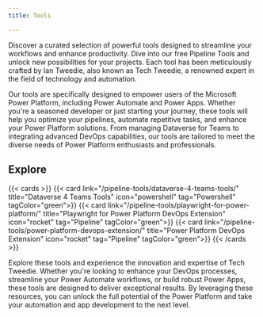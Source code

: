 ```yaml
---
title: Tools

---
```


Discover a curated selection of powerful tools designed to streamline your workflows and enhance productivity. Dive into our free Pipeline Tools and unlock new possibilities for your projects. Each tool has been meticulously crafted by Ian Tweedie, also known as Tech Tweedie, a renowned expert in the field of technology and automation.

Our tools are specifically designed to empower users of the Microsoft Power Platform, including Power Automate and Power Apps. Whether you're a seasoned developer or just starting your journey, these tools will help you optimize your pipelines, automate repetitive tasks, and enhance your Power Platform solutions. From managing Dataverse for Teams to integrating advanced DevOps capabilities, our tools are tailored to meet the diverse needs of Power Platform enthusiasts and professionals.

## Explore

{{< cards >}}
  {{< card link="/pipeline-tools/dataverse-4-teams-tools/" title="Dataverse 4 Teams Tools" icon="powershell" tag="Powershell" tagColor="green">}}
  {{< card link="/pipeline-tools/playwright-for-power-platform/" title="Playwright for Power Platform DevOps Extension" icon="rocket" tag="Pipeline" tagColor="green">}}
  {{< card link="/pipeline-tools/power-platform-devops-extension/" title="Power Platform DevOps Extension" icon="rocket" tag="Pipeline" tagColor="green">}}
{{< /cards >}}

Explore these tools and experience the innovation and expertise of Tech Tweedie. Whether you're looking to enhance your DevOps processes, streamline your Power Automate workflows, or build robust Power Apps, these tools are designed to deliver exceptional results. By leveraging these resources, you can unlock the full potential of the Power Platform and take your automation and app development to the next level.



